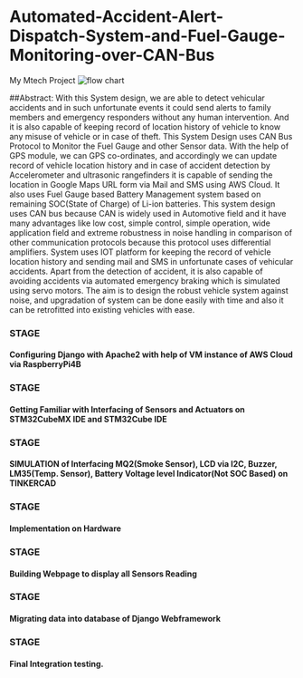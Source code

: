 # Automated-Accident-Alert-Dispatch-System-and-Fuel-Gauge-Monitoring-over-CAN-Bus
My Mtech Project
![flow chart](https://user-images.githubusercontent.com/88953654/155040005-efc93b8b-64ad-4a52-ba6c-f7e9e71aaf9a.PNG)

##Abstract:
With this System design, we are able to detect vehicular accidents and in such unfortunate events it could send alerts to family members and emergency responders without any human intervention. And it is also capable of keeping record of location history of vehicle to know any misuse of vehicle or in case of theft. This System Design uses CAN Bus Protocol to Monitor the Fuel Gauge and other Sensor data.
With the help of GPS module, we can GPS co-ordinates, and accordingly we can update record of vehicle location history and in case of accident detection by Accelerometer and ultrasonic rangefinders it is capable of sending the location in Google Maps URL form via Mail and SMS using AWS Cloud.
It also uses Fuel Gauge based Battery Management system based on remaining SOC(State of Charge) of Li-ion batteries.
This system design uses CAN bus because CAN is widely used in Automotive field and it have many advantages like low cost, simple control, simple operation, wide application field and extreme robustness in noise handling in comparison of other communication protocols because this protocol uses differential amplifiers.
System uses IOT platform for keeping the record of vehicle location history and sending mail and SMS in unfortunate cases of vehicular accidents.
Apart from the detection of accident, it is also capable of avoiding accidents via automated emergency braking which is simulated using servo motors.
The aim is to design the robust vehicle system against noise, and upgradation of system can be done easily with time and also it can be retrofitted into existing vehicles with ease. 

### STAGE

#### Configuring Django with Apache2 with help of VM instance of AWS Cloud via RaspberryPi4B

### STAGE

#### Getting Familiar with Interfacing of Sensors and Actuators on STM32CubeMX IDE and STM32Cube IDE

### STAGE

#### SIMULATION of Interfacing MQ2(Smoke Sensor), LCD via I2C, Buzzer, LM35(Temp. Sensor), Battery Voltage level Indicator(Not SOC Based) on TINKERCAD

### STAGE

#### Implementation on Hardware

### STAGE

#### Building Webpage to display all Sensors Reading

### STAGE

#### Migrating data into database of Django Webframework

### STAGE

#### Final Integration testing. 
